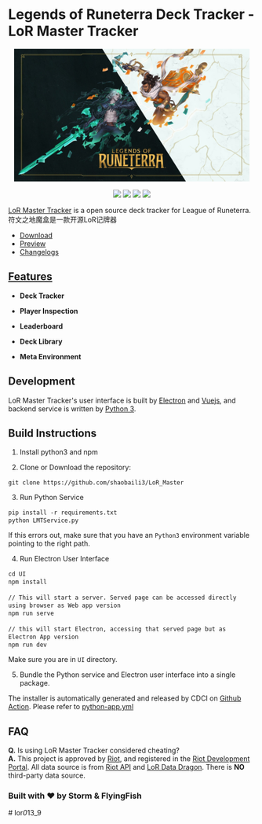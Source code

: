 # Legends of Runeterra Deck Tracker - LoR Master Tracker

<p align="center">
<img src="Preview/logo2.jpg"width="480" height="270"/>
</p>

<p align="center">
    <a href="https://github.com/shaobaili3/lor_master/releases"><img src="https://img.shields.io/github/v/release/shaobaili3/lor_master?include_prereleases"/></a>
    <a href="https://www.python.org/downloads/"><img src="https://img.shields.io/badge/language-Python-<COLOR>.svg"/></a>
    <a href="https://github.com/shaobaili3/LoR_Master/blob/master/LICENSE"><img src="https://img.shields.io/github/license/mashape/apistatus.svg"/></a>
    <a href="https://lormaster.com/"><img src="https://img.shields.io/github/downloads/shaobaili3/lor_master/total.svg"/></a>

</p>

[LoR Master Tracker](https://app.lormaster.com/) is a open source deck tracker for League of Runeterra.
符文之地魔盒是一款开源LoR记牌器

- [Download](https://lormaster.com/)
- [Preview](https://app.lormaster.com/)
- [Changelogs](https://github.com/shaobaili3/lor_master/releases)

## [Features](https://app.lormaster.com/)

- **Deck Tracker**

- **Player Inspection**

- **Leaderboard**

- **Deck Library**

- **Meta Environment**


## Development

LoR Master Tracker's user interface is built by [Electron](https://www.electronjs.org/) and [Vuejs](https://github.com/vuejs/vue), and backend service is written by [Python 3](https://www.python.org). 

## Build Instructions

1. Install python3 and npm

2. Clone or Download the repository:

```shell
git clone https://github.com/shaobaili3/LoR_Master
```

3. Run Python Service

```shell
pip install -r requirements.txt
python LMTService.py
```

If this errors out, make sure that you have an `Python3` environment
variable pointing to the right path.

4. Run Electron User Interface

```shell
cd UI
npm install

// This will start a server. Served page can be accessed directly using browser as Web app version
npm run serve

// this will start Electron, accessing that served page but as Electron App version
npm run dev
```

Make sure you are in `UI` directory.

5. Bundle the Python service and Electron user interface into a single package.

The installer is automatically generated and released by CDCI on [Github Action](https://github.com/shaobaili3/LoR_Master/actions). Please refer to [python-app.yml](.github/workflows/node.js.yml)


## FAQ

**Q.** Is using LoR Master Tracker considered cheating?  
**A.** This project is approved by [Riot](https://www.riotgames.com/en/DevRel/rso), and registered in the [Riot Development Portal](https://developer.riotgames.com/). All data source is from [Riot API](https://developer.riotgames.com/apis) and [LoR Data Dragon](https://developer.riotgames.com/docs/lor). There is **NO** third-party data source.

### Built with ❤ by Storm & FlyingFish
#   l o r _ 0 _ 1 3 _ 9 
 
 